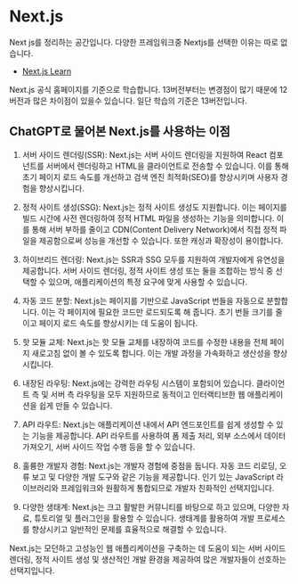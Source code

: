 # Next.js

Next js를 정리하는 공간입니다. 다양한 프레임워크중 Nextjs를 선택한 이유는 따로 없습니다.

- [Next.js Learn](https://nextjs.org/learn/foundations/about-nextjs)

Next.js 공식 홈페이지를 기준으로 학습합니다. 13버전부터는 변경점이 많기 때문에 12버전과 많은 차이점이 있을수 있습니다. 일단 학습의 기준은 13버전입니다.

## ChatGPT로 물어본 Next.js를 사용하는 이점

1. 서버 사이드 렌더링(SSR): Next.js는 서버 사이드 렌더링을 지원하여 React 컴포넌트를 서버에서 렌더링하고 HTML을 클라이언트로 전송할 수 있습니다. 이를 통해 초기 페이지 로드 속도를 개선하고 검색 엔진 최적화(SEO)를 향상시키며 사용자 경험을 향상시킵니다.

2. 정적 사이트 생성(SSG): Next.js는 정적 사이트 생성도 지원합니다. 이는 페이지를 빌드 시간에 사전 렌더링하여 정적 HTML 파일을 생성하는 기능을 의미합니다. 이를 통해 서버 부하를 줄이고 CDN(Content Delivery Network)에서 직접 정적 파일을 제공함으로써 성능을 개선할 수 있습니다. 또한 캐싱과 확장성이 용이합니다.

3. 하이브리드 렌더링: Next.js는 SSR과 SSG 모두를 지원하여 개발자에게 유연성을 제공합니다. 서버 사이드 렌더링, 정적 사이트 생성 또는 둘을 조합하는 방식 중 선택할 수 있으며, 애플리케이션의 특정 요구에 맞게 사용할 수 있습니다.

4. 자동 코드 분할: Next.js는 페이지를 기반으로 JavaScript 번들을 자동으로 분할합니다. 이는 각 페이지에 필요한 코드만 로드되도록 해 줍니다. 초기 번들 크기를 줄이고 페이지 로드 속도를 향상시키는 데 도움이 됩니다.

5. 핫 모듈 교체: Next.js는 핫 모듈 교체를 내장하여 코드를 수정한 내용을 전체 페이지 새로고침 없이 볼 수 있도록 합니다. 이는 개발 과정을 가속화하고 생산성을 향상시킵니다.

6. 내장된 라우팅: Next.js에는 강력한 라우팅 시스템이 포함되어 있습니다. 클라이언트 측 및 서버 측 라우팅을 모두 지원하므로 동적이고 인터랙티브한 웹 애플리케이션을 쉽게 만들 수 있습니다.

7. API 라우트: Next.js는 애플리케이션 내에서 API 엔드포인트를 쉽게 생성할 수 있는 기능을 제공합니다. API 라우트를 사용하여 폼 제출 처리, 외부 소스에서 데이터 가져오기, 서버 사이드 작업 수행 등을 할 수 있습니다.

8. 훌륭한 개발자 경험: Next.js는 개발자 경험에 중점을 둡니다. 자동 코드 리로딩, 오류 보고 및 다양한 개발 도구와 같은 기능을 제공합니다. 인기 있는 JavaScript 라이브러리와 프레임워크와 원활하게 통합되므로 개발자 친화적인 선택지입니다.

9. 다양한 생태계: Next.js는 크고 활발한 커뮤니티를 바탕으로 하고 있으며, 다양한 자료, 튜토리얼 및 플러그인을 활용할 수 있습니다. 생태계를 활용하여 개발 프로세스를 향상시키고 일반적인 문제를 효율적으로 해결할 수 있습니다.

Next.js는 모던하고 고성능인 웹 애플리케이션을 구축하는 데 도움이 되는 서버 사이드 렌더링, 정적 사이트 생성 및 생산적인 개발 환경을 제공하여 많은 개발자들이 선호하는 선택지입니다.
